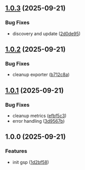 ## [1.0.3](https://github.com/yggdrion/gsp/compare/v1.0.2...v1.0.3) (2025-09-21)

### Bug Fixes

* discovery and update ([2d0de95](https://github.com/yggdrion/gsp/commit/2d0de95a9100daaa2748061aff75d00d08c72952))

## [1.0.2](https://github.com/yggdrion/gsp/compare/v1.0.1...v1.0.2) (2025-09-21)

### Bug Fixes

* cleanup exporter ([b712c8a](https://github.com/yggdrion/gsp/commit/b712c8acd88f07c8aebff096bc5e85a24f0c4319))

## [1.0.1](https://github.com/yggdrion/gsp/compare/v1.0.0...v1.0.1) (2025-09-21)

### Bug Fixes

* cleanup metrics ([efbf5c3](https://github.com/yggdrion/gsp/commit/efbf5c3e8622135b134fb9f2ea154fda7d771a1b))
* error handling ([3d9567b](https://github.com/yggdrion/gsp/commit/3d9567b91c29e8a9103988dc6149f8988c0d26b1))

## 1.0.0 (2025-09-21)

### Features

* init gsp ([1d2bf58](https://github.com/yggdrion/gsp/commit/1d2bf5807dee3e51de99b044650afa21853fab9d))
